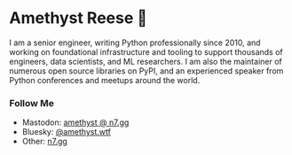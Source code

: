 # Amethyst Reese 🌸

I am a senior engineer, writing Python professionally since 2010, and working on foundational infrastructure and tooling to support thousands of engineers, data scientists, and ML researchers. I am also the maintainer of numerous open source libraries on PyPI, and an experienced speaker from Python conferences and meetups around the world.

### Follow Me

- Mastodon:
  <a rel="me" href="https://toots.n7.gg/@amethyst">amethyst @ n7.gg</a>
- Bluesky:
  <a rel="me" href="https://bsky.app/profile/amethyst.wtf">@amethyst.wtf</a>
- Other:
  <a rel="me" href="https://n7.gg">n7.gg</a>
